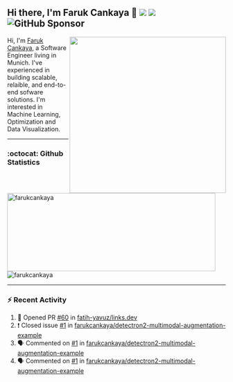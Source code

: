 ## Hi there, I'm Faruk Cankaya 👋 ![](https://komarev.com/ghpvc/?username=farukcankaya&color=green&&style=flat)  [![](https://img.shields.io/static/v1?label=Sponsor&message=%E2%9D%A4&logo=GitHub&color=%23fe8e86)](https://github.com/sponsors/farukcankaya) ![GitHub Sponsor](https://img.shields.io/github/sponsors/farukcankaya?label=Sponsor&logo=GitHub)

<img align="right" src="https://dgtzuqphqg23d.cloudfront.net/b0hyUGDYuQ0zEAAgLwbCkMeFX4emQoJtP8oZ26Z1amw-2048x1536.jpg" width="360" />
  <p align="left">Hi, I'm <a href="https://www.linkedin.com/in/farukcankaya/">Faruk Cankaya</a>, a Software Engineer living in Munich. I've experienced in building scalable, relaible, and end-to-end sofware solutions. I'm interested in Machine Learning, Optimization and Data Visualization.</p>
  
  
---
### :octocat: Github Statistics
<img  src="https://github-readme-stats.vercel.app/api?username=farukcankaya&show_icons=true&theme=radical" alt="farukcankaya" width="480" height="180" />
<img src="https://github-readme-stats.vercel.app/api/top-langs/?username=farukcankaya&layout=compact&hide=html&theme=radical" alt="farukcankaya"/>

  
---
### :zap: Recent Activity
<!--START_SECTION:activity-->
1. 💪 Opened PR [#60](https://github.com/fatih-yavuz/links.dev/pull/60) in [fatih-yavuz/links.dev](https://github.com/fatih-yavuz/links.dev)
2. ❗️ Closed issue [#1](https://github.com/farukcankaya/detectron2-multimodal-augmentation-example/issues/1) in [farukcankaya/detectron2-multimodal-augmentation-example](https://github.com/farukcankaya/detectron2-multimodal-augmentation-example)
3. 🗣 Commented on [#1](https://github.com/farukcankaya/detectron2-multimodal-augmentation-example/issues/1) in [farukcankaya/detectron2-multimodal-augmentation-example](https://github.com/farukcankaya/detectron2-multimodal-augmentation-example)
4. 🗣 Commented on [#1](https://github.com/farukcankaya/detectron2-multimodal-augmentation-example/issues/1) in [farukcankaya/detectron2-multimodal-augmentation-example](https://github.com/farukcankaya/detectron2-multimodal-augmentation-example)
<!--END_SECTION:activity-->

